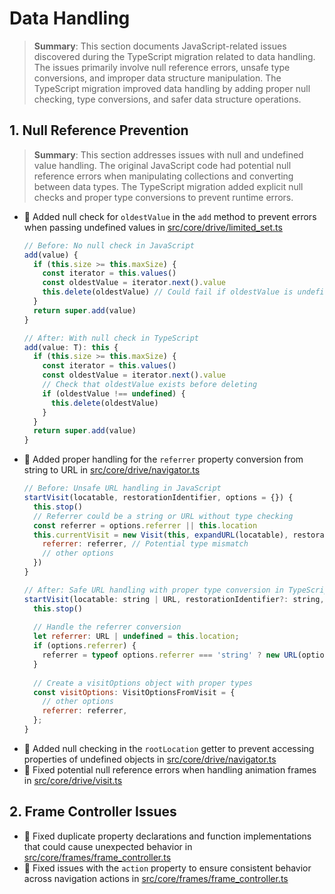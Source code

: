 # Data Handling

> **Summary**: This section documents JavaScript-related issues discovered during the TypeScript migration related to data handling. The issues primarily involve null reference errors, unsafe type conversions, and improper data structure manipulation. The TypeScript migration improved data handling by adding proper null checking, type conversions, and safer data structure operations.

## 1. Null Reference Prevention

> **Summary**: This section addresses issues with null and undefined value handling. The original JavaScript code had potential null reference errors when manipulating collections and converting between data types. The TypeScript migration added explicit null checks and proper type conversions to prevent runtime errors.
- 🐛 Added null check for `oldestValue` in the `add` method to prevent errors when passing undefined values in [src/core/drive/limited_set.ts](src/core/drive/limited_set.ts)
  ```javascript
  // Before: No null check in JavaScript
  add(value) {
    if (this.size >= this.maxSize) {
      const iterator = this.values()
      const oldestValue = iterator.next().value
      this.delete(oldestValue) // Could fail if oldestValue is undefined
    }
    return super.add(value)
  }
  
  // After: With null check in TypeScript
  add(value: T): this {
    if (this.size >= this.maxSize) {
      const iterator = this.values()
      const oldestValue = iterator.next().value
      // Check that oldestValue exists before deleting
      if (oldestValue !== undefined) {
        this.delete(oldestValue)
      }
    }
    return super.add(value)
  }
  ```
- 🐛 Added proper handling for the `referrer` property conversion from string to URL in [src/core/drive/navigator.ts](src/core/drive/navigator.ts)
  ```javascript
  // Before: Unsafe URL handling in JavaScript
  startVisit(locatable, restorationIdentifier, options = {}) {
    this.stop()
    // Referrer could be a string or URL without type checking
    const referrer = options.referrer || this.location
    this.currentVisit = new Visit(this, expandURL(locatable), restorationIdentifier, {
      referrer: referrer, // Potential type mismatch
      // other options
    })
  }
  
  // After: Safe URL handling with proper type conversion in TypeScript
  startVisit(locatable: string | URL, restorationIdentifier?: string, options: VisitOptions = {}): void {
    this.stop()
    
    // Handle the referrer conversion
    let referrer: URL | undefined = this.location;
    if (options.referrer) {
      referrer = typeof options.referrer === 'string' ? new URL(options.referrer) : options.referrer;
    }
    
    // Create a visitOptions object with proper types
    const visitOptions: VisitOptionsFromVisit = {
      // other options
      referrer: referrer,
    };
  }
  ```
- 🐛 Added null checking in the `rootLocation` getter to prevent accessing properties of undefined objects in [src/core/drive/navigator.ts](src/core/drive/navigator.ts)
- 🐛 Fixed potential null reference errors when handling animation frames in [src/core/drive/visit.ts](src/core/drive/visit.ts)

## 2. Frame Controller Issues
- 🐛 Fixed duplicate property declarations and function implementations that could cause unexpected behavior in [src/core/frames/frame_controller.ts](src/core/frames/frame_controller.ts)
- 🐛 Fixed issues with the `action` property to ensure consistent behavior across navigation actions in [src/core/frames/frame_controller.ts](src/core/frames/frame_controller.ts)
